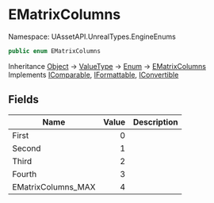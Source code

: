 # EMatrixColumns

Namespace: UAssetAPI.UnrealTypes.EngineEnums

```csharp
public enum EMatrixColumns
```

Inheritance [Object](https://docs.microsoft.com/en-us/dotnet/api/system.object) → [ValueType](https://docs.microsoft.com/en-us/dotnet/api/system.valuetype) → [Enum](https://docs.microsoft.com/en-us/dotnet/api/system.enum) → [EMatrixColumns](./uassetapi.unrealtypes.engineenums.ematrixcolumns.md)<br>
Implements [IComparable](https://docs.microsoft.com/en-us/dotnet/api/system.icomparable), [IFormattable](https://docs.microsoft.com/en-us/dotnet/api/system.iformattable), [IConvertible](https://docs.microsoft.com/en-us/dotnet/api/system.iconvertible)

## Fields

| Name | Value | Description |
| --- | --: | --- |
| First | 0 |  |
| Second | 1 |  |
| Third | 2 |  |
| Fourth | 3 |  |
| EMatrixColumns_MAX | 4 |  |
